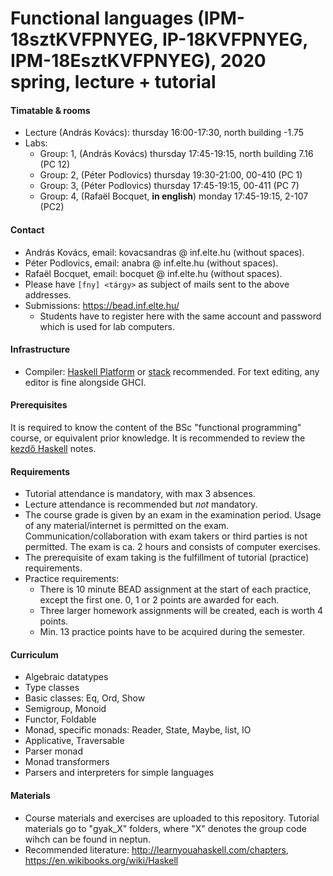 # Functional languages (IPM-18sztKVFPNYEG, IP-18KVFPNYEG, IPM-18EsztKVFPNYEG), 2020 spring, lecture + tutorial

#### Timatable & rooms

- Lecture (András Kovács): thursday 16:00-17:30, north building -1.75
- Labs:
  + Group: 1, (András Kovács) thursday 17:45-19:15, north building 7.16 (PC 12)
  + Group: 2, (Péter Podlovics) thursday 19:30-21:00, 00-410 (PC 1)
  + Group: 3, (Péter Podlovics) thursday 17:45-19:15, 00-411 (PC 7)
  + Group: 4, (Rafaël Bocquet, **in english**) monday 17:45-19:15, 2-107 (PC2)

#### Contact

- András Kovács, email: kovacsandras @ inf.elte.hu (without spaces).
- Péter Podlovics, email: anabra @ inf.elte.hu (without spaces).
- Rafaël Bocquet, email: bocquet @ inf.elte.hu (without spaces).
- Please have `[fny] <tárgy>` as subject of mails sent to the above addresses.
- Submissions: https://bead.inf.elte.hu/
  + Students have to register here with the same account and password which
    is used for lab computers.

#### Infrastructure

- Compiler: [Haskell Platform](https://www.haskell.org/platform/) or
  [stack](https://docs.haskellstack.org/en/stable/README/) recommended.  For
  text editing, any editor is fine alongside GHCI.

#### Prerequisites

It is required to know the content of the BSc "functional programming" course,
or equivalent prior knowledge. It is recommended to review the [kezdő
Haskell](http://lambda.inf.elte.hu/Index.xml) notes.


#### Requirements

- Tutorial attendance is mandatory, with max 3 absences.
- Lecture attendance is recommended but *not* mandatory.
- The course grade is given by an exam in the examination period. Usage of any
  material/internet is permitted on the exam. Communication/collaboration
  with exam takers or third parties is not permitted. The exam is ca. 2 hours and
  consists of computer exercises.
- The prerequisite of exam taking is the fulfillment of tutorial (practice)
  requirements.
- Practice requirements:
  + There is 10 minute BEAD assignment at the start of each practice, except the
    first one. 0, 1 or 2 points are awarded for each.
  + Three larger homework assignments will be created, each is worth 4 points.
  + Min. 13 practice points have to be acquired during the semester.

#### Curriculum

- Algebraic datatypes
- Type classes
- Basic classes: Eq, Ord, Show
- Semigroup, Monoid
- Functor, Foldable
- Monad, specific monads: Reader, State, Maybe, list, IO
- Applicative, Traversable
- Parser monad
- Monad transformers
- Parsers and interpreters for simple languages

#### Materials

- Course materials and exercises are uploaded to this repository. Tutorial
  materials go to "gyak_X" folders, where "X" denotes the group code wihch can
  be found in neptun.
- Recommended literature: http://learnyouahaskell.com/chapters,
  https://en.wikibooks.org/wiki/Haskell
